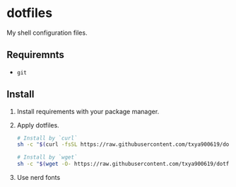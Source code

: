 # dotfiles

My shell configuration files.

## Requiremnts

- `git`

## Install

1. Install requirements with your package manager.
2. Apply dotfiles.

    ```sh
    # Install by `curl`
    sh -c "$(curl -fsSL https://raw.githubusercontent.com/txya900619/dotfiles/main/install.sh)"

    # Install by `wget`
    sh -c "$(wget -O- https://raw.githubusercontent.com/txya900619/dotfiles/main/install.sh)"
    ```
3. Use nerd fonts
